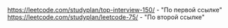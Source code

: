 https://leetcode.com/studyplan/top-interview-150/ - "По первой ссылке"
https://leetcode.com/studyplan/leetcode-75/       - "По второй ссылке"
